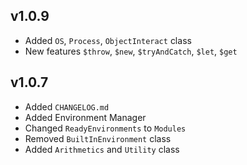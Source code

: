 ## v1.0.9
- Added `OS`, `Process`, `ObjectInteract` class
- New features `$throw`, `$new`, `$tryAndCatch`, `$let`, `$get`
## v1.0.7
- Added `CHANGELOG.md`
- Added Environment Manager
- Changed `ReadyEnvironments` to `Modules`
- Removed `BuiltInEnvironment` class
- Added `Arithmetics` and `Utility` class